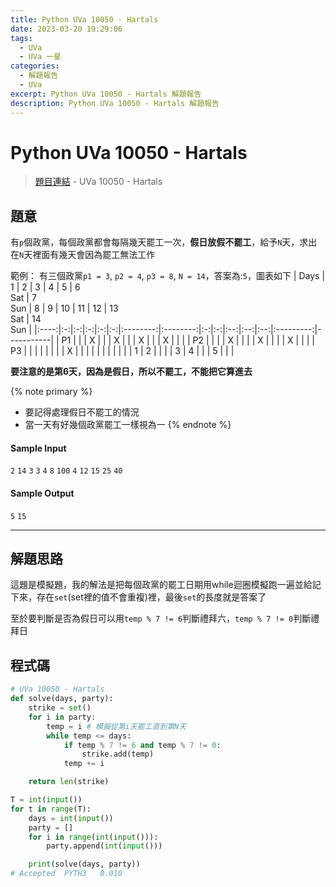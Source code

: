 ```yaml
---
title: Python UVa 10050 - Hartals
date: 2023-03-20 19:29:06
tags:
  - UVa
  - UVa 一星
categories:
  - 解題報告
  - UVa
excerpt: Python UVa 10050 - Hartals 解題報告
description: Python UVa 10050 - Hartals 解題報告
---
```

# Python UVa 10050 - Hartals

>[題目連結](https://onlinejudge.org/index.php?option=onlinejudge&Itemid=8&page=show_problem&problem=991) - UVa 10050 - Hartals



## 題意
有`p`個政黨，每個政黨都會每隔幾天罷工一次，**假日放假不罷工**，給予`N`天，求出在`N`天裡面有幾天會因為罷工無法工作

範例：
有三個政黨`p1 = 3`, `p2 = 4`, `p3 = 8`, `N = 14`，答案為:`5`，圖表如下
| Days | 1 | 2 | 3 | 4 | 5 | 6<br>Sat | 7<br>Sun | 8 | 9 | 10 | 11 | 12 | 13<br>Sat | 14<br>Sun |
|:----:|:-:|:-:|:-:|:-:|:-:|:--------:|:--------:|:-:|:-:|:--:|:--:|:--:|:---------:|-----------|
|  P1  |   |   | X |   |   |     X    |          |   | X |    |    |  X |           |           |
|  P2  |   |   |   | X |   |          |          | X |   |    |    |  X |           |           |
|  P3  |   |   |   |   |   |          |          | X |   |    |    |    |           |           |
|      |   |   | 1 | 2 |   |          |          | 3 | 4 |    |    |  5 |           |           |

**要注意的是第6天，因為是假日，所以不罷工，不能把它算進去**

{% note primary %}
 - 要記得處理假日不罷工的情況
 - 當一天有好幾個政黨罷工一樣視為一
{% endnote %}

#### Sample Input 
`2`
`14`
`3`
`3`
`4`
`8`
`100`
`4`
`12`
`15`
`25`
`40`

#### Sample Output 
`5`
`15`

---
## 解題思路
這題是模擬題，我的解法是把每個政黨的罷工日期用while迴圈模擬跑一遍並給記下來，存在`set`(set裡的值不會重複)裡，最後`set`的長度就是答案了

至於要判斷是否為假日可以用`temp % 7 != 6`判斷禮拜六，`temp % 7 != 0`判斷禮拜日

## 程式碼
```python
# UVa 10050 - Hartals
def solve(days, party):
    strike = set()
    for i in party:
        temp = i # 模擬從第i天罷工直到第N天
        while temp <= days:
            if temp % 7 != 6 and temp % 7 != 0:
                strike.add(temp)
            temp += i

    return len(strike)

T = int(input())
for t in range(T):
    days = int(input())
    party = []
    for i in range(int(input())):
        party.append(int(input()))

    print(solve(days, party))
# Accepted	PYTH3	0.010
```